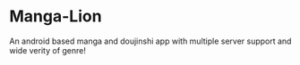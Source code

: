 # Manga-Lion
An  android based manga and doujinshi app with multiple server support and wide verity of genre!
